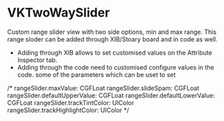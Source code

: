 # VKTwoWaySlider
Custom range slider view with two side options, min and max range.
This range sloder can be added through XIB/Stoary board and in code as well.
- Adding through XIB allows to set customised values on the Attribute Inspector tab.
- Adding through the code need to customised configure values in the code.
some of the parameters which can be uset to set 

/* 
rangeSlider.maxValue: CGFLoat
rangeSlider.slideSpam: CGFLoat
rangeSlider.defaultUpperValue: CGFLoat
rangeSlider.defaultLowerValue: CGFLoat
rangeSlider.trackTintColor: UIColor
rangeSlider.trackHighlightColor: UIColor
*/

